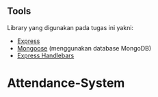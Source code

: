 ## Tools
Library yang digunakan pada tugas ini yakni:
  - [Express](https://www.npmjs.com/package/express)
  - [Mongoose](https://www.npmjs.com/package/mongoose) (menggunakan database MongoDB)
  - [Express Handlebars](https://www.npmjs.com/package/express-handlebars)
# Attendance-System
